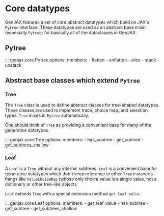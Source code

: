 # Core datatypes

GenJAX features a set of core abstract datatypes which build on JAX's `Pytree` interface. These datatypes are used as an abstract base mixin (especially `Pytree`) for basically all of the dataclasses in GenJAX.

## Pytree

::: genjax.core.Pytree
    options:
      members: 
        - flatten
        - unflatten
        - slice
        - stack
        - unstack

## Abstract base classes which extend `Pytree`

### Tree

The `Tree` class is used to define abstract classes for tree-shaped datatypes. These classes are used to implement trace, choice map, and selection types. `Tree` mixes in `Pytree` automatically.

One should think of `Tree` as providing a convenient base for many of the generative datatypes.

::: genjax.core.Tree
    options:
      members: 
        - has_subtree
        - get_subtree
        - get_subtrees_shallow

### Leaf

A `Leaf` is a `Tree` without any internal subtrees. `Leaf` is a convenient base for generative datatypes which don't keep reference to other `Tree` instances - things like `ValueChoiceMap` (whose only choice value is a single value, not a dictionary or other tree-like object).

`Leaf` extends `Tree` with a special extension method `get_leaf_value`.

::: genjax.core.Leaf
    options:
      members: 
        - get_leaf_value
        - has_subtree
        - get_subtree
        - get_subtrees_shallow
